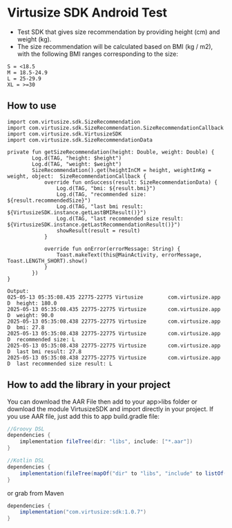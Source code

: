 # Virtusize SDK Android Test

- Test SDK that gives size recommendation by providing height (cm) and weight (kg).
- The size recommendation will be calculated based on BMI (kg / m2), with the following BMI ranges corresponding to the size:

```
S = <18.5
M = 18.5-24.9
L = 25-29.9
XL = >=30
```

## How to use

```
import com.virtusize.sdk.SizeRecommendation
import com.virtusize.sdk.SizeRecommendation.SizeRecommendationCallback
import com.virtusize.sdk.VirtusizeSDK
import com.virtusize.sdk.SizeRecommendationData

private fun getSizeRecommendation(height: Double, weight: Double) {
        Log.d(TAG, "height: $height")
        Log.d(TAG, "weight: $weight")
        SizeRecommendation().get(heightInCM = height, weightInKg = weight, object:  SizeRecommendationCallback {
            override fun onSuccess(result: SizeRecommendationData) {
                Log.d(TAG, "bmi: ${result.bmi}")
                Log.d(TAG, "recommended size: ${result.recommendedSize}")
                Log.d(TAG, "last bmi result: ${VirtusizeSDK.instance.getLastBMIResult()}")
                Log.d(TAG, "last recommended size result: ${VirtusizeSDK.instance.getLastRecommendationResult()}")
                showResult(result = result)
            }

            override fun onError(errorMessage: String) {
                Toast.makeText(this@MainActivity, errorMessage, Toast.LENGTH_SHORT).show()
            }
        })
}
```

```
Output:
025-05-13 05:35:08.435 22775-22775 Virtusize        com.virtusize.app         D  height: 180.0
2025-05-13 05:35:08.435 22775-22775 Virtusize       com.virtusize.app         D  weight: 90.0
2025-05-13 05:35:08.438 22775-22775 Virtusize       com.virtusize.app         D  bmi: 27.8
2025-05-13 05:35:08.438 22775-22775 Virtusize       com.virtusize.app         D  recommended size: L
2025-05-13 05:35:08.438 22775-22775 Virtusize       com.virtusize.app         D  last bmi result: 27.8
2025-05-13 05:35:08.438 22775-22775 Virtusize       com.virtusize.app         D  last recommended size result: L
```

## How to add the library in your project

You can download the AAR File then add to your app>libs folder or download the module VirtusizeSDK and import directly in your project. If you use AAR file, just add this to app build.gradle file:

```gradle
//Groovy DSL
dependencies {
    implementation fileTree(dir: "libs", include: ["*.aar"])
}

//Kotlin DSL
dependencies {
    implementation(fileTree(mapOf("dir" to "libs", "include" to listOf("*.aar"))))
}

```
or grab from Maven

```gradle
dependencies {
    implementation("com.virtusize:sdk:1.0.7")
}
```

